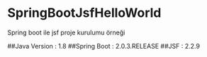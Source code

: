 # SpringBootJsfHelloWorld
Spring boot ile jsf proje kurulumu örneği

##Java Version  : 1.8
##Spring Boot   : 2.0.3.RELEASE
##JSF           : 2.2.9
